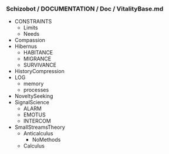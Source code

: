 ### Schizobot / DOCUMENTATION / Doc / VitalityBase.md
* CONSTRAINTS
  * Limits
  * Needs
* Compassion
* Hibernus
  * HABITANCE
  * MIGRANCE
  * SURVIVANCE
* HistoryCompression
* LOG
  * memory
  * processes
* NoveltySeeking
* SignalScience
  * ALARM
  * EMOTUS
  * INTERCOM
* SmallStreamsTheory
  * Anticalculus
    * NoMethods
  * Calculus
